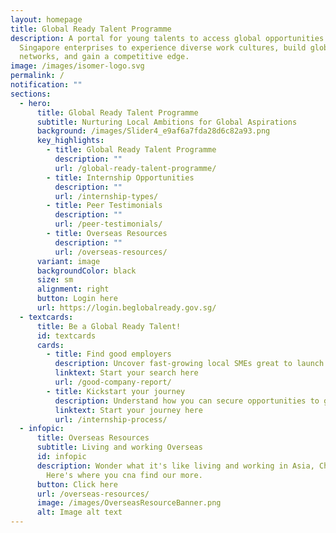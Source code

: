```yaml
---
layout: homepage
title: Global Ready Talent Programme
description: A portal for young talents to access global opportunities with
  Singapore enterprises to experience diverse work cultures, build global
  networks, and gain a competitive edge.
image: /images/isomer-logo.svg
permalink: /
notification: ""
sections:
  - hero:
      title: Global Ready Talent Programme
      subtitle: Nurturing Local Ambitions for Global Aspirations
      background: /images/Slider4_e9af6a7fda28d6c82a93.png
      key_highlights:
        - title: Global Ready Talent Programme
          description: ""
          url: /global-ready-talent-programme/
        - title: Internship Opportunities
          description: ""
          url: /internship-types/
        - title: Peer Testimonials
          description: ""
          url: /peer-testimonials/
        - title: Overseas Resources
          description: ""
          url: /overseas-resources/
      variant: image
      backgroundColor: black
      size: sm
      alignment: right
      button: Login here
      url: https://login.beglobalready.gov.sg/
  - textcards:
      title: Be a Global Ready Talent!
      id: textcards
      cards:
        - title: Find good employers
          description: Uncover fast-growing local SMEs great to launch your dream career
          linktext: Start your search here
          url: /good-company-report/
        - title: Kickstart your journey
          description: Understand how you can secure opportunities to gain real experience
          linktext: Start your journey here
          url: /internship-process/
  - infopic:
      title: Overseas Resources
      subtitle: Living and working Overseas
      id: infopic
      description: Wonder what it's like living and working in Asia, China and India?
        Here's where you cna find our more.
      button: Click here
      url: /overseas-resources/
      image: /images/OverseasResourceBanner.png
      alt: Image alt text
---
```

